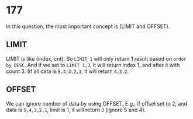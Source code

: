 # 177

In this question, the most important concept is (LIMIT and OFFSET).

## LIMIT
LIMIT is like (index, cnt). So `LIMIT 1` will only return 1 result based on `order by DESC`.
And if we set to `LIMIT 1,3`, it will return index 1, and after it with count 3. (if all data is `5,4,3,2,1`, it will return `4,3,2`.

## OFFSET
We can ignore number of data by using OFFSET. E.g., if offset set to 2, and data is `5,4,3,2,1`, limit is 1, it will return `3` (ignore 5 and 4).
